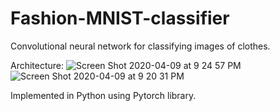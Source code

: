 # Fashion-MNIST-classifier
Convolutional neural network for classifying images of clothes.


Architecture:
![Screen Shot 2020-04-09 at 9 24 57 PM](https://user-images.githubusercontent.com/17254135/118674653-f7480800-b7c7-11eb-92aa-79037fa4a9ad.png)
![Screen Shot 2020-04-09 at 9 20 31 PM](https://user-images.githubusercontent.com/17254135/118674693-ffa04300-b7c7-11eb-97c7-0d1faa3d26f5.png)

Implemented in Python using Pytorch library.
